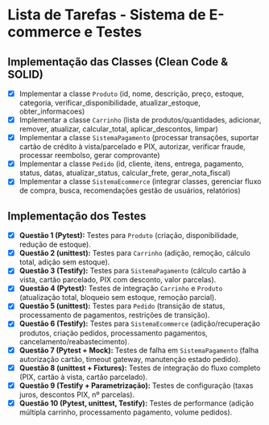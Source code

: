 # Lista de Tarefas - Sistema de E-commerce e Testes

## Implementação das Classes (Clean Code & SOLID)

- [X] Implementar a classe `Produto` (id, nome, descrição, preço, estoque, categoria, verificar_disponibilidade, atualizar_estoque, obter_informacoes)
- [X] Implementar a classe `Carrinho` (lista de produtos/quantidades, adicionar, remover, atualizar, calcular_total, aplicar_descontos, limpar)
- [X] Implementar a classe `SistemaPagamento` (processar transações, suportar cartão de crédito à vista/parcelado e PIX, autorizar, verificar fraude, processar reembolso, gerar comprovante)
- [X] Implementar a classe `Pedido` (id, cliente, itens, entrega, pagamento, status, datas, atualizar_status, calcular_frete, gerar_nota_fiscal)
- [X] Implementar a classe `SistemaEcommerce` (integrar classes, gerenciar fluxo de compra, busca, recomendações gestão de usuários, relatórios)

## Implementação dos Testes

- [X] **Questão 1 (Pytest):** Testes para `Produto` (criação, disponibilidade, redução de estoque).
- [X] **Questão 2 (unittest):** Testes para `Carrinho` (adição, remoção, cálculo total, adição sem estoque).
- [X] **Questão 3 (Testify):** Testes para `SistemaPagamento` (cálculo cartão à vista, cartão parcelado, PIX com desconto, valor parcelas).
- [X] **Questão 4 (Pytest):** Testes de integração `Carrinho` e `Produto` (atualização total, bloqueio sem estoque, remoção parcial).
- [X] **Questão 5 (unittest):** Testes para `Pedido` (transição de status, processamento de pagamentos, restrições de transição).
- [X] **Questão 6 (Testify):** Testes para `SistemaEcommerce` (adição/recuperação produtos, criação pedidos, processamento pagamentos, cancelamento/reabastecimento).
- [X] **Questão 7 (Pytest + Mock):** Testes de falha em `SistemaPagamento` (falha autorização cartão, timeout gateway, manutenção estado pedido).
- [X] **Questão 8 (unittest + Fixtures):** Testes de integração do fluxo completo (PIX, cartão à vista, cartão parcelado).
- [X] **Questão 9 (Testify + Parametrização):** Testes de configuração (taxas juros, descontos PIX, nº parcelas).
- [X] **Questão 10 (Pytest, unittest, Testify):** Testes de performance (adição múltipla carrinho, processamento pagamento, volume pedidos).
